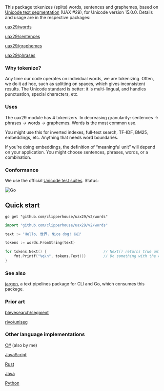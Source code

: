 This package tokenizes (splits) words, sentences and graphemes, based on [Unicode text segmentation](https://unicode.org/reports/tr29/) (UAX #29), for Unicode version 15.0.0. Details and usage are in the respective packages:

[uax29/words](https://github.com/clipperhouse/uax29/tree/v2/words)

[uax29/sentences](https://github.com/clipperhouse/uax29/tree/v2/sentences)

[uax29/graphemes](https://github.com/clipperhouse/uax29/tree/v2/graphemes)

[uax29/phrases](https://github.com/clipperhouse/uax29/tree/v2/phrases)

### Why tokenize?

Any time our code operates on individual words, we are tokenizing. Often, we do it ad hoc, such as splitting on spaces, which gives inconsistent results. The Unicode standard is better: it is multi-lingual, and handles punctuation, special characters, etc.

### Uses

The uax29 module has 4 tokenizers. In decreasing granularity: sentences → phrases → words → graphemes. Words is the most common use.

You might use this for inverted indexes, full-text search, TF-IDF, BM25, embeddings, etc. Anything that needs word boundaries.

If you're doing embeddings, the definition of “meaningful unit” will depend on your application. You might choose sentences, phrases, words, or a combination.

### Conformance

We use the official [Unicode test suites](https://unicode.org/reports/tr41/tr41-26.html#Tests29). Status:

![Go](https://github.com/clipperhouse/uax29/actions/workflows/gotest.yml/badge.svg)

## Quick start

```
go get "github.com/clipperhouse/uax29/v2/words"
```

```go
import "github.com/clipperhouse/uax29/v2/words"

text := "Hello, 世界. Nice dog! 👍🐶"

tokens := words.FromString(text)

for tokens.Next() {                          // Next() returns true until end of data
	fmt.Printf("%q\n", tokens.Text())        // Do something with the current token
}
```

### See also

[jargon](https://github.com/clipperhouse/jargon), a text pipelines package for CLI and Go, which consumes this package.

### Prior art

[blevesearch/segment](https://github.com/blevesearch/segment)

[rivo/uniseg](https://github.com/rivo/uniseg)

### Other language implementations

[C#](https://github.com/clipperhouse/uax29.net) (also by me)

[JavaScript](https://github.com/tc39/proposal-intl-segmenter)

[Rust](https://unicode-rs.github.io/unicode-segmentation/unicode_segmentation/trait.UnicodeSegmentation.html)

[Java](https://lucene.apache.org/core/6_5_0/core/org/apache/lucene/analysis/standard/StandardTokenizer.html)

[Python](https://uniseg-python.readthedocs.io/en/latest/)
